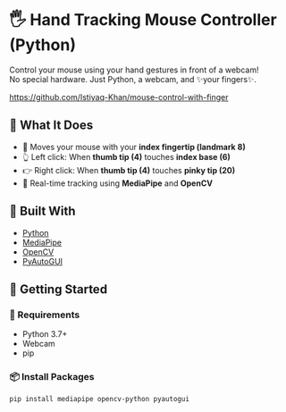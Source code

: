 # 🖐️ Hand Tracking Mouse Controller (Python)

Control your mouse using your hand gestures in front of a webcam!  
No special hardware. Just Python, a webcam, and ✨your fingers✨.

https://github.com/Istiyaq-Khan/mouse-control-with-finger

## 🧠 What It Does

- 🎯 Moves your mouse with your **index fingertip (landmark 8)**
- 👆 Left click: When **thumb tip (4)** touches **index base (6)**
- 👉 Right click: When **thumb tip (4)** touches **pinky tip (20)**
- 🎥 Real-time tracking using **MediaPipe** and **OpenCV**

## 🧪 Built With

- [Python](https://www.python.org/)
- [MediaPipe](https://google.github.io/mediapipe/)
- [OpenCV](https://opencv.org/)
- [PyAutoGUI](https://pyautogui.readthedocs.io/en/latest/)

## 🚀 Getting Started

### 🔧 Requirements
- Python 3.7+
- Webcam
- pip

### 📦 Install Packages
```bash
pip install mediapipe opencv-python pyautogui
